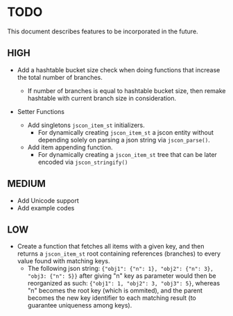 # TODO

This document describes features to be incorporated in the future.

## HIGH

- Add a hashtable bucket size check when doing functions that increase the total number of branches.
  - If number of branches is equal to hashtable bucket size, then remake hashtable with current branch size in consideration.

- Setter Functions
  - Add singletons `jscon_item_st` initializers.
    - For dynamically creating `jscon_item_st` a jscon entity without depending solely on parsing a json string via `jscon_parse()`.
  - Add item appending function.
    - For dynamically creating a `jscon_item_st` tree that can be later encoded via `jscon_stringify()`

## MEDIUM

- Add Unicode support
- Add example codes

## LOW

- Create a function that fetches all items with a given key, and then returns a `jscon_item_st` root containing references (branches) to every value found with matching keys.
  - The following json string: `{"obj1": {"n": 1}, "obj2": {"n": 3}, "obj3: {"n": 5}}` after giving "n" key as parameter would then be reorganized as such: `{"obj1": 1, "obj2": 3, "obj3": 5}`, whereas "n" becomes the root key (which is ommited), and the parent becomes the new key identifier to each matching result (to guarantee uniqueness among keys).

  

